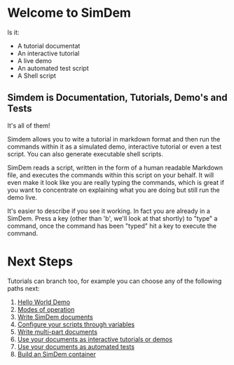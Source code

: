 # Welcome to SimDem

Is it:

  * A tutorial documentat
  * An interactive tutorial
  * A live demo 
  * An automated test script
  * A Shell script
  
## Simdem is Documentation, Tutorials, Demo's and Tests

It's all of them!

Simdem allows you to wite a tutorial in markdown format and then run
the commands within it as a simulated demo, interactive tutorial or
even a test script. You can also generate executable shell scripts.

SimDem reads a script, written in the form of a human readable
Markdown file, and executes the commands within this script on your
behalf. It will even make it look like you are really typing the
commands, which is great if you want to concentrate on explaining what
you are doing but still run the demo live.

It's easier to describe if you see it working. In fact you are already
in a SimDem. Press a key (other than 'b', we'll look at that shortly)
to "type" a command, once the command has been "typed" hit
a key to execute the command.

# Next Steps

Tutorials can branch too, for example you can choose any of the
following paths next:

  1. [Hello World Demo](demo/script.md)
  1. [Modes of operation](modes/script.md)
  1. [Write SimDem documents](syntax/script.md)
  1. [Configure your scripts through variables](variables/script.md)
  1. [Write multi-part documents](multipart/script.md)
  1. [Use your documents as interactive tutorials or demos](running/script.md)
  1. [Use your documents as automated tests](testing/script.md)
  1. [Build an SimDem container](building/script.md)


  

